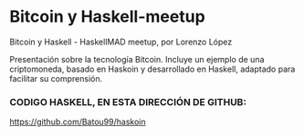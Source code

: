 # Bitcoin y Haskell-meetup
Bitcoin y Haskell - HaskellMAD meetup, por Lorenzo López

Presentación sobre la tecnología Bitcoin. Incluye un ejemplo de una criptomoneda, basado en Haskoin y desarrollado en Haskell, adaptado para facilitar su comprensión.

### CODIGO HASKELL, EN ESTA DIRECCIÓN DE GITHUB:
https://github.com/Batou99/haskoin
